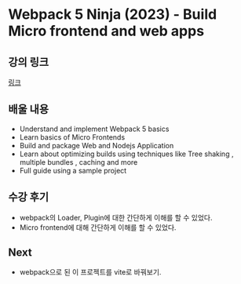 # Webpack 5 Ninja (2023) - Build Micro frontend and web apps

## 강의 링크

[링크](https://www.udemy.com/course/webpack-5-ninja-build-micro-frontend-and-web-apps)

## 배울 내용

- Understand and implement Webpack 5 basics
- Learn basics of Micro Frontends
- Build and package Web and Nodejs Application
- Learn about optimizing builds using techniques like Tree shaking , multiple bundles , caching and more
- Full guide using a sample project

## 수강 후기

- webpack의 Loader, Plugin에 대한 간단하게 이해를 할 수 있었다.
- Micro frontend에 대해 간단하게 이해를 할 수 있었다.

## Next

- webpack으로 된 이 프로젝트를 vite로 바꿔보기.
